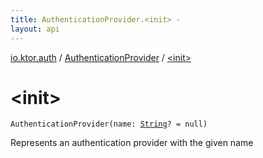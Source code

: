 ```yaml
---
title: AuthenticationProvider.<init> - 
layout: api
---
```


<div class='api-docs-breadcrumbs'><a href="../index.html">io.ktor.auth</a> / <a href="index.html">AuthenticationProvider</a> / <a href="./-init-.html">&lt;init&gt;</a></div>

# &lt;init&gt;

<div class="signature"><code><span class="identifier">AuthenticationProvider</span><span class="symbol">(</span><span class="parameterName" id="io.ktor.auth.AuthenticationProvider$<init>(kotlin.String)/name">name</span><span class="symbol">:</span>&nbsp;<a href="https://kotlinlang.org/api/latest/jvm/stdlib/kotlin/-string/index.html"><span class="identifier">String</span></a><span class="symbol">?</span>&nbsp;<span class="symbol">=</span>&nbsp;null<span class="symbol">)</span></code></div>

Represents an authentication provider with the given name

